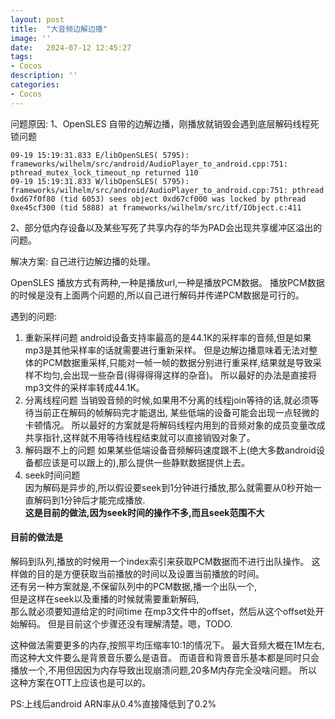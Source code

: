 ```yaml
---
layout: post
title:  "大音频边解边播"
image: ''
date:   2024-07-12 12:45:27
tags:
- Cocos
description: ''
categories: 
- Cocos
---
```


问题原因:
1、OpenSLES 自带的边解边播，刚播放就销毁会遇到底层解码线程死锁问题
```
09-19 15:19:31.833 E/libOpenSLES( 5795): frameworks/wilhelm/src/android/AudioPlayer_to_android.cpp:751: pthread_mutex_lock_timeout_np returned 110
09-19 15:19:31.833 W/libOpenSLES( 5795): frameworks/wilhelm/src/android/AudioPlayer_to_android.cpp:751: pthread 0xd67f0f80 (tid 6053) sees object 0xd67cf000 was locked by pthread 0xe45cf300 (tid 5888) at frameworks/wilhelm/src/itf/IObject.c:411
```
2、部分低内存设备以及某些写死了共享内存的华为PAD会出现共享缓冲区溢出的问题。

解决方案:
自己进行边解边播的处理。

OpenSLES 播放方式有两种,一种是播放url,一种是播放PCM数据。
播放PCM数据的时候是没有上面两个问题的,所以自己进行解码并传递PCM数据是可行的。

遇到的问题:
1. 重新采样问题
android设备支持率最高的是44.1K的采样率的音频,但是如果mp3是其他采样率的话就需要进行重新采样。
但是边解边播意味着无法对整体的PCM数据重采样,只能对一帧一帧的数据分别进行重采样,结果就是导致采样不均匀,会出现一些杂音(得得得得这样的杂音)。
所以最好的办法是直接将mp3文件的采样率转成44.1K。
2. 分离线程问题
当销毁音频的时候,如果用不分离的线程join等待的话,就必须等待当前正在解码的帧解码完才能退出,
某些低端的设备可能会出现一点轻微的卡顿情况。
所以最好的方案就是将解码线程内用到的音频对象的成员变量改成共享指针,这样就不用等待线程结束就可以直接销毁对象了。
3. 解码跟不上的问题
如果某些低端设备音频解码速度跟不上(绝大多数android设备都应该是可以跟上的),那么提供一些静默数据提供上去。
4. seek时间问题  
因为解码是异步的,所以假设要seek到1分钟进行播放,那么就需要从0秒开始一直解码到1分钟后才能完成播放.   
**这是目前的做法,因为seek时间的操作不多,而且seek范围不大**  


#### 目前的做法是   
解码到队列,播放的时候用一个index索引来获取PCM数据而不进行出队操作。
这样做的目的是方便获取当前播放的时间以及设置当前播放的时间。  
还有另一种方案就是,不保留队列中的PCM数据,播一个出队一个,  
但是这样在seek以及重播的时候就需要重新解码,  
那么就必须要知道给定的时间time 在mp3文件中的offset，然后从这个offset处开始解码。
但是目前这个步骤还没有理解清楚。嗯，TODO.

这种做法需要更多的内存,按照平均压缩率10:1的情况下。
最大音频大概在1M左右,而这种大文件要么是背景音乐要么是语音。
而语音和背景音乐基本都是同时只会播放一个,不用但因因为内存导致出现崩溃问题,20多M内存完全没啥问题。
所以这种方案在OTT上应该也是可以的。

PS:上线后android ARN率从0.4%直接降低到了0.2%